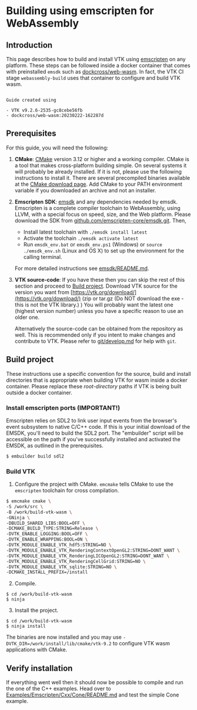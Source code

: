 # Building using emscripten for WebAssembly

## Introduction

This page describes how to build and install VTK using [emscripten](https://emscripten.org) on any platform.
These steps can be followed inside a docker container that comes with preinstalled `emsdk` such as
[dockcross/web-wasm](https://hub.docker.com/r/dockcross/web-wasm). In fact, the VTK CI stage `webassembly-build`
uses that container to configure and build VTK wasm.

```{note}

Guide created using

- VTK v9.2.6-2535-gc8cebe56fb
- dockcross/web-wasm:20230222-162287d
```

## Prerequisites

For this guide, you will need the following:

1. **CMake**: [CMake](http://www.cmake.org/) version 3.12 or higher and a
  working compiler. CMake is a tool that makes cross-platform building simple.
  On several systems it will probably be already installed. If it is not,
  please use the following instructions to install it.  There are several
  precompiled binaries available at the [CMake download page](https://cmake.org/download/).
  Add CMake to your PATH environment variable if you downloaded an archive and not an installer.

2. **Emscripten SDK**: [emsdk](https://github.com/emscripten-core/emsdk) and
   any dependencies needed by emsdk.  Emscripten is a complete compiler toolchain
   to WebAssembly, using LLVM, with a special focus on speed, size, and the Web
   platform.  Please download the SDK from
   [github.com/emscripten-core/emsdk.git](https://github.com/emscripten-core/emsdk). Then,

   - Install latest toolchain with `./emsdk install latest`
   - Activate the toolchain `./emsdk activate latest`
   - Run `emsdk_env.bat` or `emsdk_env.ps1` (Windows) or `source ./emsdk_env.sh` (Linux and OS X) to set up the environment for the calling terminal.

   For more detailed instructions see  [emsdk/README.md](https://github.com/emscripten-core/emsdk#readme).

3. **VTK source-code**: If you have these then you can skip the rest of this section and proceed to [Build project](#build-project).
   Download VTK source for the version you want from
   [https://vtk.org/download/](https://vtk.org/download/)  (zip or tar.gz (Do
   NOT download the exe - this is not the VTK library.) ) You will probably
   want the latest one (highest version number) unless you have a specific
   reason to use an older one.

   Alternatively the source-code can be obtained from the repository as well.
   This is recommended only if you intent to make changes and contribute to
   VTK. Please refer to [git/develop.md](../developers_guide/git/develop.md) for help with `git`.

## Build project

These instructions use a specific convention for the source, build and install directories that is appropriate when building VTK for wasm inside
a docker container. Please replace these _root-directory_ paths if VTK is being built outside a docker container.

### Install emscripten ports (IMPORTANT!)

Emscripten relies on SDL2 to link user input events from the browser's event subsystem to native C/C++ code. If this is your initial download of the EMSDK, you'll need to build the SDL2 port. The "embuilder" script will be accessible on the path if you've successfully installed and activated the EMSDK, as outlined in the prerequisites.

```bash
$ embuilder build sdl2
```

### Build VTK

1. Configure the project with CMake. `emcmake` tells CMake to use the `emscripten` toolchain for cross compilation.

```bash
$ emcmake cmake \
-S /work/src \
-B /work/build-vtk-wasm \
-GNinja \
-DBUILD_SHARED_LIBS:BOOL=OFF \
-DCMAKE_BUILD_TYPE:STRING=Release \
-DVTK_ENABLE_LOGGING:BOOL=OFF \
-DVTK_ENABLE_WRAPPING:BOOL=ON \
-DVTK_MODULE_ENABLE_VTK_hdf5:STRING=NO \
-DVTK_MODULE_ENABLE_VTK_RenderingContextOpenGL2:STRING=DONT_WANT \
-DVTK_MODULE_ENABLE_VTK_RenderingLICOpenGL2:STRING=DONT_WANT \
-DVTK_MODULE_ENABLE_VTK_RenderingCellGrid:STRING=NO \
-DVTK_MODULE_ENABLE_VTK_sqlite:STRING=NO \
-DCMAKE_INSTALL_PREFIX=/install
```

2. Compile.

```
$ cd /work/build-vtk-wasm
$ ninja
```

3. Install the project.

```
$ cd /work/build-vtk-wasm
$ ninja install
```

The binaries are now installed and you may use `-DVTK_DIR=/work/install/lib/cmake/vtk-9.2` to configure VTK wasm applications with CMake.

## Verify installation

If everything went well then it should now be possible to compile and run the one of the C++ examples.
Head over to [Examples/Emscripten/Cxx/Cone/README.md](https://gitlab.kitware.com/vtk/vtk/-/blob/master/Examples/Emscripten/Cxx/Cone/README.md)
and test the simple Cone example.
